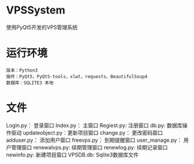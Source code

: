 # VPSSystem
使用PyQt5开发的VPS管理系统

# 运行环境
	版本：Python3
	插件：PyQt5，PyQt5-tools，xlwt，requests，BeautifulSoup4
	数据库：SQLITE3 本地

# 文件
Login.py：	登录窗口
Index.py：	主窗口
Regiest.py: 	 注册窗口
db.py:		 数据库操作驱动
updateobject.py：更新项目窗口
change.py：	更改密码窗口
adduser.py：	添加用户窗口
freevps.py：  	到期提醒窗口
user_manage.py： 用户管理窗口
renewalvps.py:	 续期管理窗口
renewlog.py:	 续期记录窗口
newinfo.py:	 新建项目窗口
VPSDB.db:	 Sqlite3数据库文件
